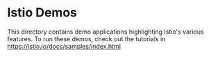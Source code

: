 # Istio Demos

This directory contains demo applications highlighting Istio's various
features. To run these demos, check out the tutorials in https://istio.io/docs/samples/index.html
